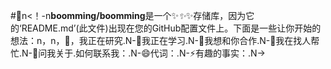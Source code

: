 #👋n<！-n**boomming/boomming**是一个✨_✨_✨存储库，因为它的‘README.md’(此文件)出现在您的GitHub配置文件上。下面是一些让你开始的想法：n，n，🔭，我正在研究.N-🌱我正在学习.N-👯我想和你合作.N-🤔我在找人帮忙.N-💬问我关于.如何联系我：.N-😄代词：.N-⚡有趣的事实：.N->
